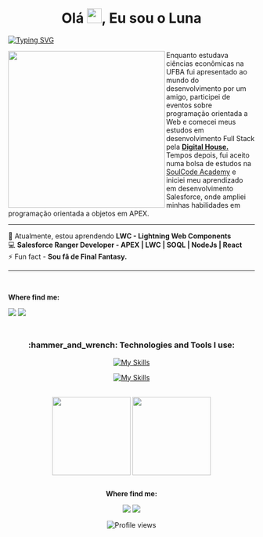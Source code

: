 
<h1 align="center">Olá  <img src="https://media.giphy.com/media/hvRJCLFzcasrR4ia7z/giphy.gif" width="30px"/>, Eu sou o Luna </h1>

[![Typing SVG](https://readme-typing-svg.demolab.com?font=Fira+Code&pause=1000&color=blue&center=true&vCenter=true&width=1000&lines=Dev+SalesForce+em+forma%C3%A7%C3%A3o;com+uma+quedinha+por+Back-end)](https://git.io/typing-svg)

<img align="left" src="https://cdn.picrew.me/shareImg/org/202212/644129_ECWDWlL3.png" width="320px"> Enquanto estudava ciências econômicas na UFBA fui apresentado ao mundo do desenvolvimento por um amigo, participei de eventos sobre programação orientada a Web e comecei meus estudos em desenvolvimento Full Stack pela <strong><a href="https://www.digitalhouse.com/br">Digital House.</a></strong>
<br>
Tempos depois, fui aceito numa bolsa de estudos na <a href="https://soulcodeacademy.org">SoulCode Academy</a></strong> e iniciei meu aprendizado em desenvolvimento Salesforce, onde ampliei minhas habilidades em programação orientada a objetos em APEX.

**********
<div align="left">
🌱 Atualmente, estou aprendendo <strong>LWC - Lightning Web Components</strong><br>
💻 <strong>Salesforce Ranger Developer - APEX | LWC | SOQL | NodeJs | React </strong><br>
⚡ Fun fact - <strong> Sou fã de Final Fantasy. </strong></h4> 
</div>

***************	
  
  <br>
  
  
  
  
  <p align="left"><strong>Where find me:</strong><p> 

<div align="left">   
  <a href="https://www.linkedin.com/in/AndLuna/" target="_blank"><img src="https://img.shields.io/badge/-Linkedin-1C1C1C?style=for-the-badge&logo=Linkedin&logoColor=white" /></a>
  <a href="https://trailblazer.me/id/aluna68" target="_blank"><img src="https://img.shields.io/badge/TrailBlazer-1C1C1C?style=for-the-badge&logo=Salesforce&logoColor=50EBFA" /></a>  
  
</div>
</ul>


<br>


##
<h3 align="center">:hammer_and_wrench: Technologies and Tools I use:</h2>



<div style="display: inline_block" align="center"> 
  
  [![My Skills](https://skillicons.dev/icons?i=js,nodejs,react,html,css)](https://skillicons.dev)
   
  [![My Skills](https://skillicons.dev/icons?i=mysql,git,github,vscode)](https://skillicons.dev)
  <!--<a href="https://github.com/AndLuna"><img align="center" alt="BBM-Postman" height="45" width="50" href="https://github.com/AndLuna" src="https://cdn.icon-icons.com/icons2/3053/PNG/512/postman_alt_macos_bigsur_icon_189814.png"/></a>--> 

</div>

<br>

<div align="center">
  <a href="https://github.com/AndLuna"><img align="center" height="160rem" src="https://github-readme-stats.vercel.app/api?username=AndLuna&show_icons=true&theme=vue-dark&include_all_commits=true&count_private=true" /></a>
  <a href="https://github.com/AndLuna"><img align="center" height="160rem" src="https://github-readme-stats.vercel.app/api/top-langs/?username=AndLuna&layout=compact&langs_count=7&theme=vue-dark"/></a>
</div>

##
  
<p align="center"><strong>Where find me:</strong><p> 

<div align="center">   
  <a href="https://www.linkedin.com/in/AndLuna/" target="_blank"><img src="https://img.shields.io/badge/-Linkedin-1C1C1C?style=for-the-badge&logo=Linkedin&logoColor=white" /></a>
  <a href="https://trailblazer.me/id/aluna68" target="_blank"><img src="https://img.shields.io/badge/TrailBlazer-1C1C1C?style=for-the-badge&logo=Salesforce&logoColor=50EBFA" /></a>  
  
</div>
<p align="center"> <img src="https://komarev.com/ghpvc/?username=AndLuna&color=blueviolet" alt="Profile views"/></p>
